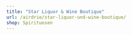 ```yaml
---
title: "Star Liquor & Wine Boutique"
url: /airdrie/star-liquor-und-wine-boutique/
shop: Spirituosen
---
```

